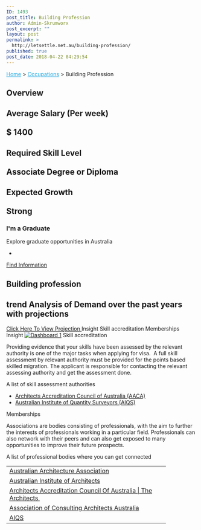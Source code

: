 ```yaml
---
ID: 1493
post_title: Building Profession
author: Admin-Skrumworx
post_excerpt: ""
layout: post
permalink: >
  http://letsettle.net.au/building-profession/
published: true
post_date: 2018-04-22 04:29:54
---
```

<p><a style="color: #1da7e2;" href="http://letsettle.net.au/">Home</a> &gt; <a style="color: #1da7e2;" href="http://letsettle.net.au/occupations/">Occupations</a> &gt; Building Profession</p>		
			<h2>Overview</h2>		
			<h2>Average Salary (Per week)<br><br>$ 1400</h2>		
			<h2>Required Skill Level <br><br>Associate Degree or Diploma</h2>		
			<h2>Expected Growth<br><br>Strong</h2>		
											<h3>I'm a Graduate</h3>
									Explore graduate opportunities in Australia 							
							<ul>
											<li>
																&nbsp;							
						</li>
									</ul>
									<a href="https://gradaustralia.com.au/search-jobs/career-sector/construction-property-services" target="_blank">Find Information</a>
			<h2>Building profession</h2>		
			<h2>trend Analysis of Demand over the past years with projections</h2>		
			<a href="#" role="button">
						Click Here To View Projection
					</a>
									Insight
									Skill accreditation
									Memberships
									Insight
					<noscript><a href='#'><img alt='Dashboard 1 ' src='https:&#47;&#47;public.tableau.com&#47;static&#47;images&#47;Bu&#47;BuildingProfession-Updated_0&#47;Dashboard1&#47;1_rss.png' style='border: none' /></a></noscript><object class='tableauViz'  style='display:none;'><param name='host_url' value='https%3A%2F%2Fpublic.tableau.com%2F' /> <param name='embed_code_version' value='3' /> <param name='site_root' value='' /><param name='name' value='BuildingProfession-Updated_0&#47;Dashboard1' /><param name='tabs' value='no' /><param name='toolbar' value='yes' /><param name='static_image' value='https:&#47;&#47;public.tableau.com&#47;static&#47;images&#47;Bu&#47;BuildingProfession-Updated_0&#47;Dashboard1&#47;1.png' /> <param name='animate_transition' value='yes' /><param name='display_static_image' value='yes' /><param name='display_spinner' value='yes' /><param name='display_overlay' value='yes' /><param name='display_count' value='yes' /></object>                
									Skill accreditation
					<p>Providing evidence that your skills have been assessed by the relevant authority is one of the major tasks when applying for visa.  A full skill assessment by relevant authority must be provided for the points based skilled migration. The applicant is responsible for contacting the relevant assessing authority and get the assessment done. </p><p>A list of skill assessment authorities</p><ul><li><a href="https://www.aaca.org.au/" target="_blank" rel="noopener">Architects Accreditation Council of Australia (AACA)</a></li><li><a href="https://www.aiqs.com.au/" target="_blank" rel="noopener">Australian Institute of Quantity Surveyors (AIQS)</a></li></ul>
									Memberships
					<p style="text-align: left;">Associations are bodies consisting of professionals, with the aim to further the interests of professionals working in a particular field. Professionals can also network with their peers and can also get exposed to many opportunities to improve their future prospects. </p><p style="text-align: left;">A list of professional bodies where you can get connected </p><table width="407"><tbody><tr><td width="407"><a href="https://www.architecture.org.au/" target="_blank" rel="noopener">Australian Architecture Association</a></td></tr><tr><td><a href="http://www.architecture.com.au/" target="_blank" rel="noopener">Australian Institute of Architects</a></td></tr><tr><td><a href="https://www.aaca.org.au/" target="_blank" rel="noopener">Architects Accreditation Council Of Australia | The Architects </a></td></tr><tr><td><a href="http://aca.org.au/" target="_blank" rel="noopener">Association of Consulting Architects Australia</a></td></tr><tr><td><a href="https://www.aiqs.com.au/" target="_blank" rel="noopener">AIQS</a></td></tr></tbody></table>